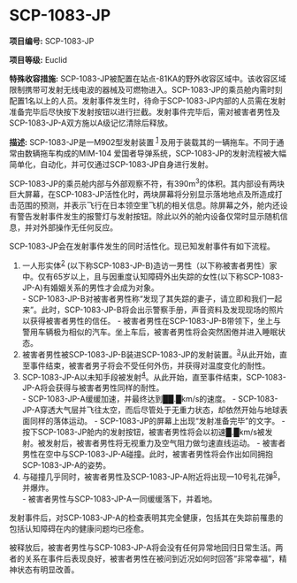 # SCP-1083-JP

**项目编号:**  SCP-1083-JP

**项目等级:**  Euclid

**特殊收容措施:**  SCP-1083-JP被配置在站点-81KA的野外收容区域中。该收容区域限制携带可发射无线电波的器械及可燃物进入。SCP-1083-JP的乘员舱内需时刻配置1名以上的人员。发射事件发生时，待命于SCP-1083-JP内部的人员需在发射准备完毕后尽快按下发射按钮以进行拦截。发射事件完毕后，需对被害者男性及SCP-1083-JP-A双方施以A级记忆清除后释放。

**描述:**  SCP-1083-JP是一M902型发射装置<sup class='footnoteref'>
 <a shape='rect' class='footnoteref' id='footnoteref-1' href='javascript:;' onclick='WIKIDOT.page.utils.scrollToReference(&apos;footnote-1&apos;)'>1</a>
</sup>及用于装载其的一辆拖车。不同于通常由数辆拖车构成的MIM-104 爱国者导弹系统，SCP-1083-JP的发射流程被大幅简单化，自动化，并可仅通过SCP-1083-JP自身进行发射。


SCP-1083-JP的乘员舱内部与外部观察不符，有390m<sup>3</sup>的体积。其内部设有两块巨大屏幕，在SCP-1083-JP活性化时，两块屏幕将分别显示落地地点及所造成打击范围的预测，并表示飞行在日本领空里飞机的相关信息。除屏幕之外，舱内还设有警告发射事件发生的报警灯与发射按钮。除此以外的舱内设备仅常时显示随机信息，并对外部操作无任何反应。

SCP-1083-JP会在发射事件发生的同时活性化。现已知发射事件有如下流程。

<ol><li>&#19968;&#20154;&#24418;&#23454;&#20307;<sup class='footnoteref'><a shape='rect' class='footnoteref' id='footnoteref-2' href='javascript:;' onclick='WIKIDOT.page.utils.scrollToReference(&apos;footnote-2&apos;)'>2</a></sup> (&#20197;&#19979;&#31216;SCP-1083-JP-B)&#36896;&#35775;&#19968;&#30007;&#24615;&#65288;&#20197;&#19979;&#31216;&#34987;&#23475;&#32773;&#30007;&#24615;&#65289;&#23478;&#20013;&#12290;&#20165;&#26377;65&#23681;&#20197;&#19978;&#65292;&#19988;&#19982;&#22240;&#37325;&#24230;&#35748;&#30693;&#38556;&#30861;&#22806;&#20986;&#22833;&#36394;&#30340;&#22899;&#24615;(&#20197;&#19979;&#31216;SCP-1083-JP-A)&#26377;&#23130;&#23035;&#20851;&#31995;&#30340;&#30007;&#24615;&#25165;&#20250;&#25104;&#20026;&#23545;&#35937;&#12290;</li>- SCP-1083-JP-B&#23545;&#34987;&#23475;&#32773;&#30007;&#24615;&#31216;&#8220;&#21457;&#29616;&#20102;&#20854;&#22833;&#36394;&#30340;&#22971;&#23376;&#65292;&#35831;&#31435;&#21363;&#21644;&#25105;&#20204;&#19968;&#36215;&#26469;&#8221;&#12290;&#27492;&#26102;&#65292;SCP-1083-JP-B&#23558;&#20250;&#20986;&#31034;&#35686;&#23519;&#25163;&#20876;&#65292;&#22768;&#38899;&#36164;&#26009;&#21450;&#21457;&#29616;&#29616;&#22330;&#30340;&#29031;&#29255;&#20197;&#33719;&#24471;&#34987;&#23475;&#32773;&#30007;&#24615;&#30340;&#20449;&#20219;&#12290;
- &#34987;&#23475;&#32773;&#30007;&#24615;&#22312;SCP-1083-JP-B&#24102;&#39046;&#19979;&#65292;&#22352;&#19978;&#19982;&#35686;&#29992;&#36710;&#36742;&#26497;&#20026;&#30456;&#20284;&#30340;&#27773;&#36710;&#12290;&#22352;&#19978;&#36710;&#21518;&#65292;&#34987;&#23475;&#32773;&#30007;&#24615;&#23558;&#20250;&#31361;&#28982;&#22256;&#20518;&#24182;&#36827;&#20837;&#30561;&#30496;&#29366;&#24577;&#12290;
<li>&#34987;&#23475;&#32773;&#30007;&#24615;&#34987;SCP-1083-JP-B&#35013;&#36827;SCP-1083-JP&#30340;&#21457;&#23556;&#35013;&#32622;&#12290;<sup class='footnoteref'><a shape='rect' class='footnoteref' id='footnoteref-3' href='javascript:;' onclick='WIKIDOT.page.utils.scrollToReference(&apos;footnote-3&apos;)'>3</a></sup>&#20174;&#27492;&#24320;&#22987;&#65292;&#30452;&#33267;&#20107;&#20214;&#32467;&#26463;&#65292;&#34987;&#23475;&#32773;&#30007;&#23376;&#23558;&#20250;&#19981;&#21463;&#20219;&#20309;&#22806;&#20260;&#65292;&#24182;&#33719;&#24471;&#23545;&#28201;&#24230;&#21464;&#21270;&#30340;&#32784;&#24615;&#12290;</li><li>SCP-1083-JP-A&#20197;&#26410;&#30693;&#25163;&#27573;&#34987;&#21457;&#23556;<sup class='footnoteref'><a shape='rect' class='footnoteref' id='footnoteref-4' href='javascript:;' onclick='WIKIDOT.page.utils.scrollToReference(&apos;footnote-4&apos;)'>4</a></sup>&#12290;&#20174;&#27492;&#24320;&#22987;&#65292;&#30452;&#33267;&#20107;&#20214;&#32467;&#26463;&#65292;SCP-1083-JP-A&#23558;&#20250;&#33719;&#24471;&#19982;&#34987;&#23475;&#32773;&#30007;&#24615;&#21516;&#26679;&#30340;&#32784;&#24615;&#12290;</li>- SCP-1083-JP-A&#32531;&#32531;&#21152;&#36895;&#65292;&#24182;&#26368;&#32456;&#36798;&#21040;&#9608;&#9608;.&#9608;km/s&#30340;&#36895;&#24230;&#12290;
- SCP-1083-JP-A&#31359;&#36879;&#22823;&#27668;&#23618;&#24182;&#39134;&#24448;&#22826;&#31354;&#65292;&#32780;&#21518;&#23613;&#31649;&#22788;&#20110;&#26080;&#37325;&#21147;&#29366;&#24577;&#65292;&#21364;&#20381;&#28982;&#24320;&#22987;&#19982;&#22320;&#29699;&#34920;&#38754;&#21516;&#26679;&#30340;&#33853;&#20307;&#36816;&#21160;&#12290;
- SCP-1083-JP&#30340;&#23631;&#24149;&#19978;&#20986;&#29616;&#8220;&#21457;&#23556;&#20934;&#22791;&#23436;&#27605;&#8221;&#30340;&#25991;&#23383;&#12290;
- &#25353;&#19979;SCP-1083-JP&#33329;&#20869;&#30340;&#21457;&#23556;&#25353;&#38062;&#65292;&#34987;&#23475;&#32773;&#30007;&#24615;&#23558;&#20250;&#20197;&#21021;&#36895;&#9608;.&#9608;km/s&#34987;&#21457;&#23556;&#12290;&#34987;&#21457;&#23556;&#21518;&#65292;&#34987;&#23475;&#32773;&#30007;&#24615;&#23558;&#26080;&#35270;&#37325;&#21147;&#21450;&#31354;&#27668;&#38459;&#21147;&#20570;&#21248;&#36895;&#30452;&#32447;&#36816;&#21160;&#12290;
- &#34987;&#23475;&#32773;&#30007;&#24615;&#22312;&#31354;&#20013;&#19982;SCP-1083-JP-A&#30896;&#25758;&#12290;&#27492;&#26102;&#65292;&#34987;&#23475;&#32773;&#30007;&#24615;&#23558;&#20250;&#20316;&#20986;&#22914;&#21516;&#25317;&#25265;SCP-1083-JP-A&#30340;&#23039;&#21183;&#12290;
<li>&#19982;&#30896;&#25758;&#20960;&#20046;&#21516;&#26102;&#65292;&#34987;&#23475;&#32773;&#30007;&#24615;&#21450;SCP-1083-JP-A&#38468;&#36817;&#23558;&#20986;&#29616;&#19968;10&#21495;&#31036;&#33457;&#24377;<sup class='footnoteref'><a shape='rect' class='footnoteref' id='footnoteref-5' href='javascript:;' onclick='WIKIDOT.page.utils.scrollToReference(&apos;footnote-5&apos;)'>5</a></sup>&#65292;&#24182;&#29190;&#28856;&#12290;</li>- &#34987;&#23475;&#32773;&#30007;&#24615;&#19982;SCP-1083-JP-A&#19968;&#21516;&#32531;&#32531;&#33853;&#19979;&#65292;&#24182;&#30528;&#22320;&#12290;
</ol>
发射事件后，对SCP-1083-JP-A的检查表明其完全健康，包括其在失踪前罹患的包括认知障碍在内的健康问题均已痊愈。

被释放后，被害者男性与SCP-1083-JP-A将会没有任何异常地回归日常生活。两者的关系在事件后表现良好，被害者男性在被问到近况如何时回答“非常幸福”，精神状态有明显改善。


